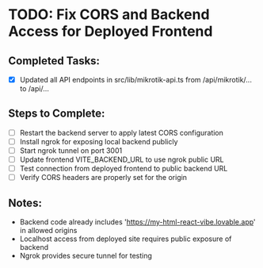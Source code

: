 # TODO: Fix CORS and Backend Access for Deployed Frontend

## Completed Tasks:
- [x] Updated all API endpoints in src/lib/mikrotik-api.ts from /api/mikrotik/... to /api/...

## Steps to Complete:
- [ ] Restart the backend server to apply latest CORS configuration
- [ ] Install ngrok for exposing local backend publicly
- [ ] Start ngrok tunnel on port 3001
- [ ] Update frontend VITE_BACKEND_URL to use ngrok public URL
- [ ] Test connection from deployed frontend to public backend URL
- [ ] Verify CORS headers are properly set for the origin

## Notes:
- Backend code already includes 'https://my-html-react-vibe.lovable.app' in allowed origins
- Localhost access from deployed site requires public exposure of backend
- Ngrok provides secure tunnel for testing
